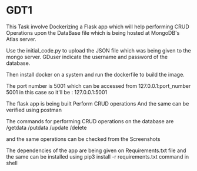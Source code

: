 # GDT1
This Task involve Dockerizing a Flask app which will help performing CRUD Operations upon the DataBase file which is being hosted at MongoDB's Atlas server.

Use the initial_code.py to upload the JSON file which was being given to the mongo server.
GDuser indicate the username and password of the database. 

Then install docker on a system and run the dockerfile to build the image.

The port number is 5001 which can be accessed from 127.0.0.1:port_number 
5001 in this case so it'll be :
127.0.0.1:5001

The flask app is being built Perform CRUD operations 
And the same can be verified using postman

The commands for performing CRUD operations on the database are
/getdata
/putdata
/update
/delete

and the same operations can be checked from the Screenshots 

The dependencies of the app are being given on Requirements.txt file and the same can be installed using pip3 install -r requirements.txt command in shell
